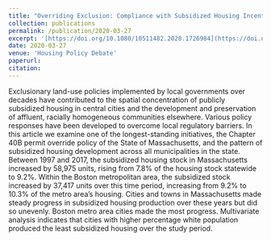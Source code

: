 ```yaml
---
title: "Overriding Exclusion: Compliance with Subsidized Housing Incentives in the Massachusetts 40B Program"
collection: publications
permalink: /publication/2020-03-27
excerpt: '[https://doi.org/10.1080/10511482.2020.1726984](https://doi.org/10.1080/10511482.2020.1726984)'
date: 2020-03-27
venue: 'Housing Policy Debate'
paperurl: 
citation: 
---
```

Exclusionary land-use policies implemented by local governments over decades have contributed to the spatial concentration of publicly subsidized housing in central cities and the development and preservation of affluent, racially homogeneous communities elsewhere. Various policy responses have been developed to overcome local regulatory barriers. In this article we examine one of the longest-standing initiatives, the Chapter 40B permit override policy of the State of Massachusetts, and the pattern of subsidized housing development across all municipalities in the state. Between 1997 and 2017, the subsidized housing stock in Massachusetts increased by 58,975 units, rising from 7.8% of the housing stock statewide to 9.2%. Within the Boston metropolitan area, the subsidized stock increased by 37,417 units over this time period, increasing from 9.2% to 10.3% of the metro area’s housing. Cities and towns in Massachusetts made steady progress in subsidized housing production over these years but did so unevenly. Boston metro area cities made the most progress. Multivariate analysis indicates that cities with higher percentage white population produced the least subsidized housing over the study period.
